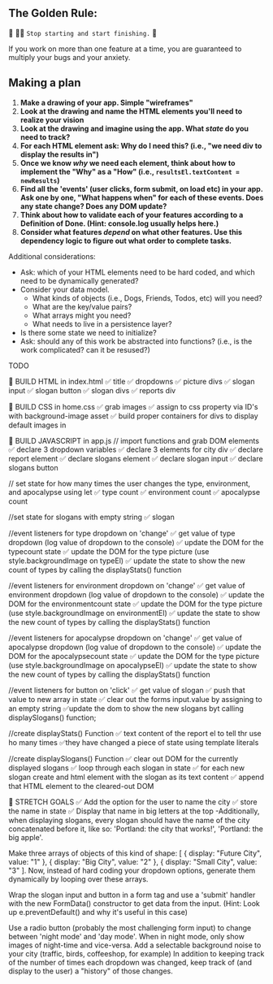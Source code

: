 ## The Golden Rule: 

🦸 🦸‍♂️ `Stop starting and start finishing.` 🏁

If you work on more than one feature at a time, you are guaranteed to multiply your bugs and your anxiety.

## Making a plan

1) **Make a drawing of your app. Simple "wireframes"** 
1) **Look at the drawing and name the HTML elements you'll need to realize your vision**
1) **Look at the drawing and imagine using the app. What _state_ do you need to track?** 
1) **For each HTML element ask: Why do I need this? (i.e., "we need div to display the results in")** 
1) **Once we know _why_ we need each element, think about how to implement the "Why" as a "How" (i.e., `resultsEl.textContent = newResults`)**
1) **Find all the 'events' (user clicks, form submit, on load etc) in your app. Ask one by one, "What happens when" for each of these events. Does any state change? Does any DOM update?**
1) **Think about how to validate each of your features according to a Definition of Done. (Hint: console.log usually helps here.)**
1) **Consider what features _depend_ on what other features. Use this dependency logic to figure out what order to complete tasks.**

Additional considerations:
- Ask: which of your HTML elements need to be hard coded, and which need to be dynamically generated?
- Consider your data model. 
  - What kinds of objects (i.e., Dogs, Friends, Todos, etc) will you need? 
  - What are the key/value pairs? 
  - What arrays might you need? 
  - What needs to live in a persistence layer?
- Is there some state we need to initialize?
- Ask: should any of this work be abstracted into functions? (i.e., is the work complicated? can it be resused?)

TODO

🎁 BUILD HTML in index.html
✅ title 
✅ dropdowns
✅ picture divs
✅ slogan input
✅ slogan button
✅ slogan divs
✅ reports div

🎁  BUILD CSS in home.css
✅ grab images
✅ assign to css property via ID's with background-image asset
✅ build proper containers for divs to display default images in 

🎁  BUILD JAVASCRIPT in app.js
// import functions and grab DOM elements
✅ declare 3 dropdown variables
✅ declare 3 elements for city div
✅ declare report element 
✅ declare slogans element
✅ declare slogan input 
✅ declare slogans button 

// set state for how many times the user changes the type, environment, and apocalypse using let 
✅ type count
✅ environment count
✅ apocalypse count

//set state for slogans with empty string
✅ slogan 

//event listeners for type dropdown on 'change'
✅ get value of type dropdown (log value of dropdown to the console)
✅ update the DOM for the typecount state
✅ update the DOM for the type picture (use style.backgroundImage on typeEl)
✅ update the state to show the new count of types by calling the displayStats() function 

//event listeners for environment dropdown on 'change'
✅ get value of environment dropdown (log value of dropdown to the console)
✅ update the DOM for the environmentcount state
✅ update the DOM for the type picture (use style.backgroundImage on environmentEl)
✅ update the state to show the new count of types by calling the displayStats() function 

//event listeners for apocalypse dropdown on 'change'
✅ get value of apocalypse dropdown (log value of dropdown to the console)
✅ update the DOM for the apocalypsecount state
✅ update the DOM for the type picture (use style.backgroundImage on apocalypseEl)
✅ update the state to show the new count of types by calling the displayStats() function 

//event listeners for button on 'click'
✅ get value of slogan
✅ push that value to new array in state
✅ clear out the forms input.value by assigning to an empty string
✅update the dom to show the new slogans byt calling displaySlogans() function;

//create displayStats() Function
✅  text content of the report el to tell thr use ho many times ✅they have changed a piece of state using template literals 

//create displaySlogans() Function
✅  clear out DOM for the currently displayed slogans 
✅  loop through each slogan in state 
✅  for each new slogan create and html element with the slogan as its text content
✅  append that HTML element to the cleared-out DOM

🎁  STRETCH GOALS
✅  Add the option for the user to name the city
✅  store the name in state
✅ Display that name in big letters at the top
-Additionally, when displaying slogans, every slogan should have the name of the city concatenated before it, like so: 'Portland: the city that works!', 'Portland: the big apple'.

Make three arrays of objects of this kind of shape: [ { display: "Future City", value: "1" }, { display: "Big City", value: "2" }, { display: "Small City", value: "3" ]. Now, instead of hard coding your dropdown options, generate them dynamically by looping over these arrays.

Wrap the slogan input and button in a form tag and use a 'submit' handler with the new FormData() constructor to get data from the input. (Hint: Look up e.preventDefault() and why it's useful in this case)

Use a radio button (probably the most challenging form input) to change between 'night mode' and 'day mode'. When in night mode, only show images of night-time and vice-versa.
Add a selectable background noise to your city (traffic, birds, coffeeshop, for example)
In addition to keeping track of the number of times each dropdown was changed, keep track of (and display to the user) a "history" of those changes.